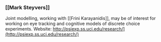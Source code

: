 ### [[Mark Steyvers]]

Joint modelling, working with [[Frini Karayanidis]], may be of interest for working on eye tracking and cognitive models of discrete choice experiments.
Website: http://psiexp.ss.uci.edu/research/](http://psiexp.ss.uci.edu/research/)